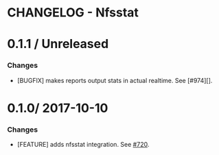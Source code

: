 # CHANGELOG - Nfsstat

0.1.1 / Unreleased
==================

### Changes

* [BUGFIX] makes reports output stats in actual realtime. See [#974][].

0.1.0/ 2017-10-10
==================

### Changes

* [FEATURE] adds nfsstat integration. See [#720][].

<!--- The following link definition list is generated by PimpMyChangelog --->
[#720]: https://github.com/DataDog/integrations-core/issues/720
